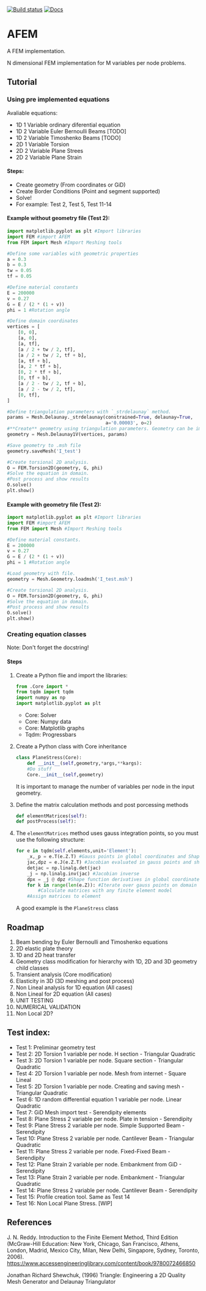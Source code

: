 [![Build status](https://github.com/ZibraMax/FEM/actions/workflows/python-publish.yml/badge.svg)](https://github.com/ZibraMax/FEM/actions/workflows/python-publish.yml)
[![Docs](https://github.com/ZibraMax/FEM/actions/workflows/docs.yml/badge.svg)](https://github.com/ZibraMax/FEM/actions/workflows/docs.yml)
# AFEM
A FEM implementation.

N dimensional FEM implementation for M variables per node problems.

## Tutorial

### Using pre implemented equations

Avaliable equations:
- 1D 1 Variable ordinary diferential equation
- 1D 2 Variable Euler Bernoulli Beams [TODO]
- 1D 2 Variable Timoshenko Beams [TODO]
- 2D 1 Variable Torsion
- 2D 2 Variable Plane Strees
- 2D 2 Variable Plane Strain

#### Steps:
- Create geometry (From coordinates or GiD)
- Create Border Conditions (Point and segment supported)
- Solve!
- For example: Test 2, Test 5, Test 11-14

#### Example without geometry file (Test 2):
```python
import matplotlib.pyplot as plt #Import libraries
import FEM #import AFEM
from FEM import Mesh #Import Meshing tools

#Define some variables with geometric properties
a = 0.3
b = 0.3
tw = 0.05
tf = 0.05

#Define material constants
E = 200000
v = 0.27
G = E / (2 * (1 + v))
phi = 1 #Rotation angle

#Define domain coordinates
vertices = [
    [0, 0],
    [a, 0],
    [a, tf],
    [a / 2 + tw / 2, tf],
    [a / 2 + tw / 2, tf + b],
    [a, tf + b],
    [a, 2 * tf + b],
    [0, 2 * tf + b],
    [0, tf + b],
    [a / 2 - tw / 2, tf + b],
    [a / 2 - tw / 2, tf],
    [0, tf],
]

#Define triangulation parameters with `_strdelaunay` method.
params = Mesh.Delaunay._strdelaunay(constrained=True, delaunay=True,
                                    a='0.00003', o=2)
#**Create** geometry using triangulation parameters. Geometry can be imported from .msh files.
geometry = Mesh.Delaunay1V(vertices, params)

#Save geometry to .msh file
geometry.saveMesh('I_test')

#Create torsional 2D analysis.
O = FEM.Torsion2D(geometry, G, phi)
#Solve the equation in domain.
#Post process and show results
O.solve()
plt.show()

```

#### Example with geometry file (Test 2):

```python
import matplotlib.pyplot as plt #Import libraries
import FEM #import AFEM
from FEM import Mesh #Import Meshing tools

#Define material constants.
E = 200000
v = 0.27
G = E / (2 * (1 + v))
phi = 1 #Rotation angle

#Load geometry with file.
geometry = Mesh.Geometry.loadmsh('I_test.msh')

#Create torsional 2D analysis.
O = FEM.Torsion2D(geometry, G, phi)
#Solve the equation in domain.
#Post process and show results
O.solve()
plt.show()


```

### Creating equation classes

Note: Don't forget the docstring!

#### Steps
1. Create a Python flie and import the libraries:
	```python
	from .Core import *
	from tqdm import tqdm
	import numpy as np
	import matplotlib.pyplot as plt
	```

	- Core: Solver
	- Core: Numpy data
	- Core: Matplotlib graphs
	- Tqdm: Progressbars

2. Create a Python class with Core inheritance
	```python
	class PlaneStress(Core):
		def __init__(self,geometry,*args,**kargs):
		#Do stuff
		Core.__init__(self,geometry)
	```
	It is important to manage the number of variables per node in the input geometry.
3. Define the matrix calculation methods and post porcessing methods
	```python
	def elementMatrices(self):
	def postProcess(self):
	```
4. The `elementMatrices` method uses gauss integration points, so you must use the following structure:
	```python
	for e in tqdm(self.elements,unit='Element'):
		_x,_p = e.T(e.Z.T) #Gauss points in global coordinates and Shape functions evaluated in gauss points
		jac,dpz = e.J(e.Z.T) #Jacobian evaluated in gauss points and shape functions derivatives in natural coordinates
		detjac = np.linalg.det(jac)
		_j = np.linalg.inv(jac) #Jacobian inverse
		dpx = _j @ dpz #Shape function derivatives in global coordinates
		for k in range(len(e.Z)): #Iterate over gauss points on domain
			#Calculate matrices with any finite element model
		#Assign matrices to element
	```
	A good example is the `PlaneStress` class

## Roadmap

1. Beam bending by Euler Bernoulli and Timoshenko equations 
2. 2D elastic plate theory 
3. 1D and 2D heat transfer
4. Geometry class modification for hierarchy with 1D, 2D and 3D geometry child classes
4. Transient analysis (Core modification)
5. Elasticity in 3D (3D meshing and post process)
6. Non Lineal analysis for 1D equation (All cases)
7. Non Lineal for 2D equation (All cases)
8. UNIT TESTING
9. NUMERICAL VALIDATION
10. Non Local 2D?

## Test index:

- Test 1: Preliminar geometry test
- Test 2: 2D Torsion 1 variable per node. H section - Triangular Quadratic
- Test 3: 2D Torsion 1 variable per node. Square section - Triangular Quadratic
- Test 4: 2D Torsion 1 variable per node. Mesh from internet - Square Lineal
- Test 5: 2D Torsion 1 variable per node. Creating and saving mesh - Triangular Quadratic 
- Test 6: 1D random differential equation 1 variable per node. Linear Quadratic
- Test 7: GiD Mesh import test - Serendipity elements
- Test 8: Plane Stress 2 variable per node. Plate in tension - Serendipity
- Test 9: Plane Stress 2 variable per node. Simple Supported Beam - Serendipity
- Test 10: Plane Stress 2 variable per node. Cantilever Beam - Triangular Quadratic
- Test 11: Plane Stress 2 variable per node. Fixed-Fixed Beam - Serendipity
- Test 12: Plane Strain 2 variable per node. Embankment from GiD - Serendipity
- Test 13: Plane Strain 2 variable per node. Embankment - Triangular Quadratic
- Test 14: Plane Stress 2 variable per node. Cantilever Beam - Serendipity
- Test 15: Profile creation tool. Same as Test 14
- Test 16: Non Local Plane Stress. [WIP]

## References

J. N. Reddy. Introduction to the Finite Element Method, Third Edition (McGraw-Hill Education: New York, Chicago, San Francisco, Athens, London, Madrid, Mexico City, Milan, New Delhi, Singapore, Sydney, Toronto, 2006). https://www.accessengineeringlibrary.com/content/book/9780072466850

Jonathan Richard Shewchuk, (1996) Triangle: Engineering a 2D Quality Mesh Generator and Delaunay Triangulator
